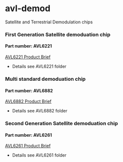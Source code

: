 # avl-demod
Satellite and Terrestrial Demodulation chips 

### First Generation Satellite demoduation chip
#### Part number: AVL6221
  [AVL6221 Product Brief](https://github.com/availink/avl-demod/blob/master/AVL6211/AVL6211_databrief.pdf)
  
* Details see AVL6221 folder



### Multi standard demoduation chip
#### Part number: AVL6882
  [AVL6882 Product Brief](https://github.com/availink/avl-demod/blob/master/AVL6882/AVL6882_product_brief.pdf)

* Details see AVL6882 folder


### Second Generation Satellite demoduation chip
#### Part number: AVL6261
  [AVL6261 Product Brief](https://github.com/availink/avl-demod/blob/master/AVL6261/AVL6261_product_brief.pdf)
  
* Details see AVL6261 folder  
